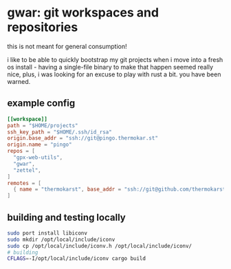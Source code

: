 # gwar: git workspaces and repositories

this is not meant for general consumption!

i like to be able to quickly bootstrap my git projects when i move into a fresh
os install - having a single-file binary to make that happen seemed really
nice, plus, i was looking for an excuse to play with rust a bit. you have been
warned.

## example config

```toml
[[workspace]]
path = "$HOME/projects"
ssh_key_path = "$HOME/.ssh/id_rsa"
origin.base_addr = "ssh://git@pingo.thermokar.st"
origin.name = "pingo"
repos = [
  "gpx-web-utils",
  "gwar",
  "zettel",
]
remotes = [
  { name = "thermokarst", base_addr = "ssh://git@github.com/thermokarst" },
]
```

## building and testing locally

```bash
sudo port install libiconv
sudo mkdir /opt/local/include/iconv
sudo cp /opt/local/include/iconv.h /opt/local/include/iconv/
# building
CFLAGS=-I/opt/local/include/iconv cargo build
```
